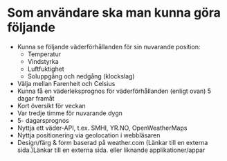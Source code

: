 # Som användare ska man kunna göra följande

- Kunna se följande väderförhållanden för sin nuvarande position:
  - Temperatur
  - Vindstyrka
  - Luftfuktighet
  - Soluppgång och nedgång (klockslag)
- Välja mellan Farenheit och Celsius
- Kunna få en väderleksprognos för väderförhållanden (enligt ovan) 5 dagar framåt
- Kort översikt för veckan
- Var tredje timme för nuvarande dygn
- 5- dagarsprognos
- Nyttja ett väder-API, t.ex. SMHI, YR.NO, OpenWeatherMaps
- Nyttja positionering via geolocation i webbläsaren
- Design/färg & form baserad på weather.com (Länkar till en externa sida.)Länkar till en externa sida. eller liknande applikationer/appar
